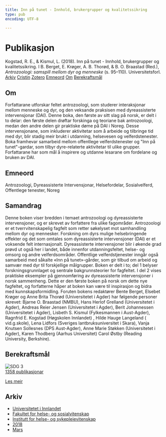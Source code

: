 ```yaml
---
title: Inn på tunet - Innhold, brukergrupper og kvalitetssikring
type: pub
encoding: UTF-8

---
```

<h1>Publikasjon</h1>
<article id="csl-bib-container-XNGT7U7V" class="csl-bib-container">
  <div class="csl-bib-body"> <div class="csl-entry">Kogstad, R. E., &#38; Kismul, L. (2018). Inn på tunet - Innhold, brukergrupper og kvalitetssikring. I B. Berget, E. Krøger, A. B. Thorød, &#38; B. O. Braastad (Red.), <i>Antrozoologi: samspill mellom dyr og menneske</i> (s. 95–110). Universitetsforl.</div> </div>
  <div class="csl-bib-buttons">
    <a href="#taxonomy-article-XNGT7U7V" alt="archive" class="csl-bib-button">Arkiv</a>
    <a href="https://app.cristin.no/results/show.jsf?id=1575795" alt="Cristin" class="csl-bib-button">Cristin</a>
    <a href="http://zotero.org/groups/5881554/items/XNGT7U7V" alt="Zotero" class="csl-bib-button">Zotero</a>
    <a href="#keywords-article-XNGT7U7V" alt="keywords" class="csl-bib-button">Emneord</a>
    <a href="#about-article-XNGT7U7V" alt="about_pub" class="csl-bib-button">Om</a>
    <a href="#sdg-article-XNGT7U7V" alt="sdg" class="csl-bib-button">Berekraftsmål</a>
  </div>
  <div id="csl-bib-meta-container-XNGT7U7V"></div>
</article>
<div id="csl-bib-meta-XNGT7U7V" class="csl-bib-meta">
  <article id="about-article-XNGT7U7V" class="about_pub-article">
    <h1>Om</h1>
    Forfattarane utforskar feltet antrozoologi, som studerer interaksjonar mellom menneske og dyr, og den veksande praksisen med dyreassisterte intervensjonar (DAI). Denne boka, den første av sitt slag på norsk, er delt i to delar: den første delen drøftar forskinga og teoriane bak antrozoologi, medan den andre delen gir praktiske døme på DAI i Noreg. Desse intervensjonane, som inkluderer aktivitetar som å arbeide og tilbringe tid med dyr, blir stadig meir brukt i utdanning, helsevesen og velferdstenester. Boka framhevar samarbeid mellom offentlege velferdstenester og "Inn på tunet"-gardar, som tilbyr dyre-relaterte aktivitetar til ulike grupper. Forfattarane har som mål å inspirere og utdanne lesarane om fordelane og bruken av DAI.
  </article>
  <article id="keywords-article-XNGT7U7V" class="keywords-article">
    <h1>Emneord</h1>
    Antrozoologi, Dyreassisterte Intervensjonar, Helsefordelar, Sosialvelferd, Offentlege tenester, Noreg
  </article>
  <article id="abstract-article-XNGT7U7V" class="abstract-article">
    <h1>Samandrag</h1>
    Denne boken viser bredden i temaet antrozoologi og dyreassisterte intervensjoner, og er skrevet av forfattere fra ulike fagområder. Antrozoologi er et tverrvitenskapelig fagfelt som retter søkelyset mot samhandling mellom dyr og mennesker. Forskning om dyrs mulige helsebringende effekter og det som omtales som dyreassisterte intervensjoner (DAI) er et voksende felt internasjonalt. Dyreassisterte intervensjoner blir i økende grad prøvd ut også her i landet, både innenfor utdanningsfeltet, helse- og omsorg og andre velferdsområder. Offentlige velferdstjenester inngår også samarbeid med såkalte «Inn på tunet»-gårder, som gir tilbud om arbeid og samvær med dyr til forskjellige målgrupper. Boken er delt i to; del 1 belyser forskningsgrunnlaget og sentrale bakgrunnsteorier for fagfeltet. I del 2 vises praktiske eksempler på gjennomføring av dyreassisterte intervensjoner i norsk sammenheng. Dette er den første boken på norsk om dette nye fagfeltet, og forfatterne håper at boken kan være til inspirasjon og bidra med kunnskapsformidling. Foruten bokens redaktører Bente Berget, Elsebet Krøger og Anne Brita Thorød (Universitetet i Agder) har følgende personer skrevet: Bjarne O. Braastad (NMBU), Hans Herlof Grelland (Universitetet i Agder), Andreas Reier Jensen (Universitetet i Agder), Berit Johannessen (Universitetet i Agder), Lisbeth S. Kismul (Fylkesmannen i Aust-Agder), Ragnfrid E. Kogstad (Høgskolen Innlandet) , Hilde Hauge Langeland ( vid.g.skole), Lena Lidfors (Sveriges lantbruksuniversitet i Skara), Vanja Knutsen Sollesnes (DPS Aust-Agder), Anne Marie Støkken (Universitetet i Agder), Karen Thodberg (Aarhus Universitet) Carol Østby (Reading University, Berkshire).
  </article>
  <article id="sdg-article-XNGT7U7V" class="sdg-article">
    <h1>Berekraftsmål</h1>
    <div class="sdg-container"><div id="sdg3" class="sdg">
        <img src="{{< params subfolder >}}images/sdg/sdg03_nn.png" class="image" alt="SDG 3">
        <div class="sdg-overlay">
          <a href="{{< params subfolder >}}nn/archive/?sdg=3#archive" class="sdg-publication-count"><span>1358</span> publikasjonar</a>
          <p><a href="https://fn.no/om-fn/fns-baerekraftsmaal/god-helse-og-livskvalitet?lang=nno-NO" class="sdg-read-more">Les meir</a></p>
        </div>
      </div></div>
  </article>
  <article id="taxonomy-article-XNGT7U7V" class="taxonomy-article">
    <h1>Arkiv</h1>
    <ul>
      <li><a href="{{< params subfolder >}}nn/archive/?key=3DCRN523">Universitetet i Innlandet</a></li>
      <li><a href="{{< params subfolder >}}nn/archive/?key=IDKFS3MX">Fakultet for helse- og sosialvitenskap</a></li>
      <li><a href="{{< params subfolder >}}nn/archive/?key=GTV4ECMZ">Institutt for helse- og sykepleievitenskap</a></li>
      <li><a href="{{< params subfolder >}}nn/archive/?key=676HMQBA">2018</a></li>
      <li><a href="{{< params subfolder >}}nn/archive/?key=6X5U94AL">Mars</a></li>
    </ul>
  </article>
</div>
